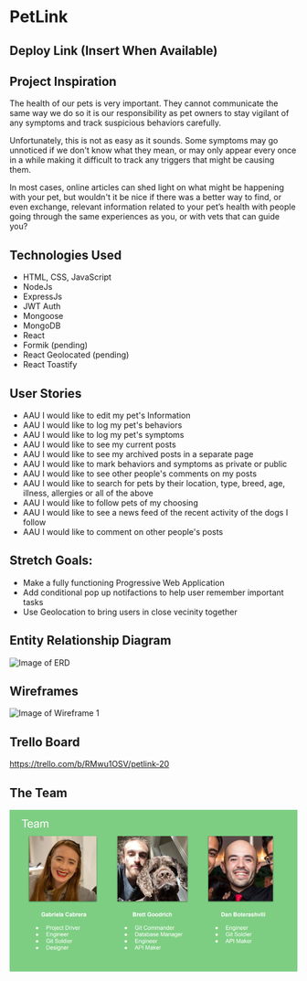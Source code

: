 # PetLink

## Deploy Link (Insert When Available)

## Project Inspiration

The health of our pets is very important. They cannot communicate the same way we do so it is our responsibility as pet owners to stay vigilant of any symptoms and track suspicious behaviors carefully.

Unfortunately, this is not as easy as it sounds. Some symptoms may go unnoticed if we don't know what they mean, or may only appear every once in a while making it difficult to track any triggers that might be causing them.

In most cases, online articles can shed light on what might be happening with your pet, but wouldn't it be nice if there was a better way to find, or even exchange, relevant information related to your pet’s health with people going through the same experiences as you, or with vets that can guide you?

## Technologies Used

-   HTML, CSS, JavaScript
-   NodeJs
-   ExpressJs
-   JWT Auth
-   Mongoose
-   MongoDB
-   React
-   Formik (pending)
-   React Geolocated (pending)
-   React Toastify

## User Stories

-   AAU I would like to edit my pet's Information
-   AAU I would like to log my pet's behaviors
-   AAU I would like to log my pet's symptoms
-   AAU I would like to see my current posts
-   AAU I would like to see my archived posts in a separate page
-   AAU I would like to mark behaviors and symptoms as private or public
-   AAU I would like to see other people's comments on my posts
-   AAU I would like to search for pets by their location, type, breed, age, illness, allergies or all of the above
-   AAU I would like to follow pets of my choosing
-   AAU I would like to see a news feed of the recent activity of the dogs I follow
-   AAU I would like to comment on other people's posts

## Stretch Goals:

-   Make a fully functioning Progressive Web Application
-   Add conditional pop up notifactions to help user remember important tasks
-   Use Geolocation to bring users in close vecinity together

## Entity Relationship Diagram

![Image of ERD](https://i.imgur.com/nIIYIbO.png)

## Wireframes

![Image of Wireframe 1](https://i.imgur.com/kW6S0Dj.png)

## Trello Board

https://trello.com/b/RMwu1OSV/petlink-20

## The Team

![Image of Team](./public/teamimage.png)
